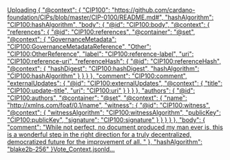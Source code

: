 
[Uploading {
  "@context": {
    "CIP100": "https://github.com/cardano-foundation/CIPs/blob/master/CIP-0100/README.md#",
    "hashAlgorithm": "CIP100:hashAlgorithm",
    "body": {
      "@id": "CIP100:body",
      "@context": {
        "references": {
          "@id": "CIP100:references",
          "@container": "@set",
          "@context": {
            "GovernanceMetadata": "CIP100:GovernanceMetadataReference",
            "Other": "CIP100:OtherReference",
            "label": "CIP100:reference-label",
            "uri": "CIP100:reference-uri",
            "referenceHash": {
              "@id": "CIP100:referenceHash",
              "@context": {
                "hashDigest": "CIP100:hashDigest",
                "hashAlgorithm": "CIP100:hashAlgorithm"
              }
            }
          }
        },
        "comment": "CIP100:comment",
        "externalUpdates": {
          "@id": "CIP100:externalUpdates",
          "@context": {
            "title": "CIP100:update-title",
            "uri": "CIP100:uri"
          }
        }
      }
    },
    "authors": {
      "@id": "CIP100:authors",
      "@container": "@set",
      "@context": {
        "name": "http://xmlns.com/foaf/0.1/name",
        "witness": {
          "@id": "CIP100:witness",
          "@context": {
            "witnessAlgorithm": "CIP100:witnessAlgorithm",
            "publicKey": "CIP100:publicKey",
            "signature": "CIP100:signature"
          }
        }
      }
    }
  },
  "body": {
    "comment": "While not perfect, no document produced my man ever is, this is a wonderful step in the right direction for a truly decentralized, democratized future for the improvement of all.  "
  },
  "hashAlgorithm": "blake2b-256"
}Vote_Context.jsonld…]()
